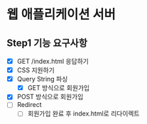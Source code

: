# 웹 애플리케이션 서버
## Step1 기능 요구사항
- [x] GET /index.html 응답하기
- [x] CSS 지원하기
- [x] Query String 파싱
  - [x] GET 방식으로 회원가입
- [x] POST 방식으로 회원가입
- [ ] Redirect
  - [ ] 회원가입 완료 후 index.html로 리다이렉트